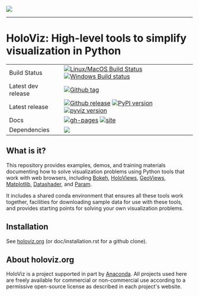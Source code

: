 <img src="https://github.com/pyviz/holoviz/blob/master/doc/_static/holoviz-logo.svg"><br>

-----------------

# HoloViz: High-level tools to simplify visualization in Python

|    |    |
| --- | --- |
| Build Status | [![Linux/MacOS Build Status](https://travis-ci.org/pyviz/holoviz.svg?branch=master)](https://travis-ci.org/pyviz/holoviz) [![Windows Build status](https://img.shields.io/appveyor/ci/pyviz/holoviz/master.svg?logo=appveyor)](https://ci.appveyor.com/project/pyviz/holoviz/branch/master) |
| Latest dev release | [![Github tag](https://img.shields.io/github/tag/pyviz/holoviz.svg?label=tag&colorB=11ccbb)](https://github.com/pyviz/holoviz/tags) |
| Latest release | [![Github release](https://img.shields.io/github/release/pyviz/holoviz.svg?label=tag&colorB=11ccbb)](https://github.com/pyviz/holoviz/releases) [![PyPI version](https://img.shields.io/pypi/v/holoviz.svg?colorB=cc77dd)](https://pypi.python.org/pypi/holoviz) [![pyviz version](https://img.shields.io/conda/v/pyviz/holoviz.svg?colorB=4488ff&style=flat)](https://anaconda.org/pyviz/holoviz) |
| Docs | [![gh-pages](https://img.shields.io/github/last-commit/pyviz/holoviz/gh-pages.svg)](https://github.com/pyviz/holoviz/tree/gh-pages) [![site](https://img.shields.io/website-up-down-green-red/http/holoviz.org.svg)](http://holoviz.org) |
| Dependencies | [![](https://img.shields.io/website-up-down-green-red/http/status.pyviz.org.svg?label=status-dashboard)](http://status.pyviz.org/) |


## What is it?

This repository provides examples, demos, and training materials
documenting how to solve visualization problems using Python
tools that work with web browsers, including
[Bokeh](https://bokeh.pydata.org),
[HoloViews](https://holoviews.org),
[GeoViews](http://geoviews.org),
[Matplotlib](https://matplotlib.org),
[Datashader](https://github.com/pyviz/datashader), and
[Param](https://github.com/pyviz/param).

It includes a shared conda environment that ensures all these tools work together,
facilities for downloading sample data for use with these tools, and provides
starting points for solving your own visualization problems.


## Installation

See [holoviz.org](http://holoviz.org/installation.html) (or doc/installation.rst for a github clone).


## About holoviz.org

HoloViz is a project supported in part by [Anaconda](https://anaconda.com).
All projects used here are freely available for commercial or
non-commercial use according to a permissive open-source license as
described in each project's website.
